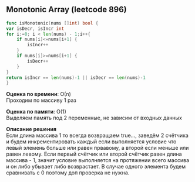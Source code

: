 ## Monotonic Array (leetcode 896)  

```go
func isMonotonic(nums []int) bool {
var isDecr, isIncr int
for i:=0; i < len(nums) - 1;i++{
    if nums[i]<=nums[i+1] {
        isIncr++
    }
    if nums[i]>=nums[i+1] {
        isDecr++
    }
}
return isIncr == len(nums)-1 || isDecr == len(nums)-1
}
```

**Оценка по времени**: О(n)  
Проходим по массиву 1 раз

**Оценка по памяти**: О(1)  
Выделяем память под 2 переменные, не зависим от входных данных

**Описание решения**  
Если длина массива 1 то всегда возвращаем true..., заведём 2 счётчика и будем инкрементировать каждый если выполняется условие что левый элемень больше или равен првавому, а второй если меньше или равен левому. Если первый счётчик или второй счётчик равен длина массива - 1, значит условие выполняется на протяжении всего массива и он либо убывает либо возврастает. В случае одного элемента будем сравнивать с 0 поэтому доп проверка не нужна.